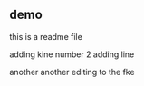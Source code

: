 ## demo
this is a readme file

adding kine number 2 
adding line

another another editing to the fke
